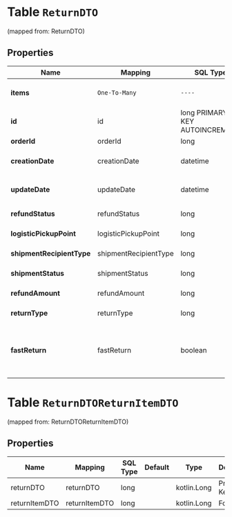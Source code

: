 
# Table `ReturnDTO`
(mapped from: ReturnDTO)

## Properties
Name | Mapping | SQL Type | Default | Type | Description | Notes
---- | ------- | -------- | ------- | ---- | ----------- | -----
**items** | `One-To-Many` | `----` | `----`  | [**kotlin.Array&lt;ReturnItemDTO&gt;**](ReturnItemDTO.md) | Список товаров в возврате. | 
**id** | id | long PRIMARY KEY AUTOINCREMENT |  | **kotlin.Long** | Идентификатор возврата. |  [optional]
**orderId** | orderId | long |  | **kotlin.Long** | Номер заказа. |  [optional]
**creationDate** | creationDate | datetime |  | [**java.time.LocalDateTime**](java.time.LocalDateTime.md) | Дата создания возврата клиентом. |  [optional]
**updateDate** | updateDate | datetime |  | [**java.time.LocalDateTime**](java.time.LocalDateTime.md) | Дата обновления возврата. |  [optional]
**refundStatus** | refundStatus | long |  | [**RefundStatusType**](RefundStatusType.md) |  |  [optional] [foreignkey]
**logisticPickupPoint** | logisticPickupPoint | long |  | [**LogisticPickupPointDTO**](LogisticPickupPointDTO.md) |  |  [optional] [foreignkey]
**shipmentRecipientType** | shipmentRecipientType | long |  | [**RecipientType**](RecipientType.md) |  |  [optional] [foreignkey]
**shipmentStatus** | shipmentStatus | long |  | [**ReturnShipmentStatusType**](ReturnShipmentStatusType.md) |  |  [optional] [foreignkey]
**refundAmount** | refundAmount | long |  | **kotlin.Long** | Сумма возврата. |  [optional]
**returnType** | returnType | long |  | [**ReturnType**](ReturnType.md) |  |  [optional] [foreignkey]
**fastReturn** | fastReturn | boolean |  | **kotlin.Boolean** | Используется ли опция **Быстрый возврат денег за дешевый брак**.  |  [optional]


# **Table `ReturnDTOReturnItemDTO`**
(mapped from: ReturnDTOReturnItemDTO)

## Properties
Name | Mapping | SQL Type | Default | Type | Description | Notes
---- | ------- | -------- | ------- | ---- | ----------- | -----
returnDTO | returnDTO | long | | kotlin.Long | Primary Key | *one*
returnItemDTO | returnItemDTO | long | | kotlin.Long | Foreign Key | *many*















